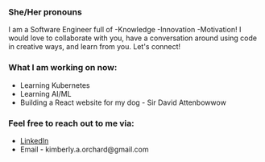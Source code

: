 

<h3>She/Her pronouns</h3>

<p>I am a Software Engineer full of -Knowledge -Innovation -Motivation! I would love to collaborate with you, have a conversation around using code in creative ways, and learn from you. Let's connect!</p>

<h3>What I am working on now:</h3>
<ul>
  <li>Learning Kubernetes</li>
  <li>Learning AI/ML</li>
  <li>Building a React website for my dog - Sir David Attenbowwow</li>
</ul>
<h3>Feel free to reach out to me via:</h3>
<ul>
  <li><a href="https://www.linkedin.com/in/kimberly-orchard-she-her">LinkedIn</a></li>
  <li>Email - kimberly.a.orchard@gmail.com</li>
</ul>


